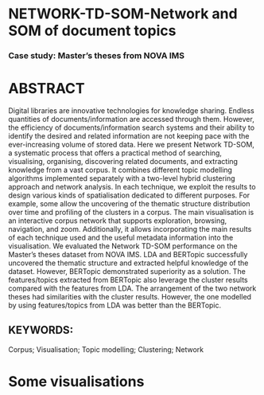 # NETWORK-TD-SOM-Network and SOM of document topics
### Case study: Master’s theses from NOVA IMS
 
# ABSTRACT
Digital libraries are innovative technologies for knowledge sharing. Endless quantities of documents/information are accessed through them. However, the efficiency of documents/information search systems and their ability to identify the desired and related information are not keeping pace with the ever-increasing volume of stored data. Here we present Network TD-SOM, a systematic process that offers a practical method of searching, visualising, organising, discovering related documents, and extracting knowledge from a vast corpus. It combines different topic modelling algorithms implemented separately with a two-level hybrid clustering approach and network analysis. In each technique, we exploit the results to design various kinds of spatialisation dedicated to different purposes. For example, some allow the uncovering of the thematic structure distribution over time and profiling of the clusters in a corpus. The main visualisation is an interactive corpus network that supports exploration, browsing, navigation, and zoom. Additionally, it allows incorporating the main results of each technique used and the useful metadata information into the visualisation. We evaluated the Network TD-SOM performance on the Master’s theses dataset from NOVA IMS. LDA and BERTopic successfully uncovered the thematic structure and extracted helpful knowledge of the dataset. However, BERTopic demonstrated superiority as a solution. The features/topics extracted from BERTopic also leverage the cluster results compared with the features from LDA. The arrangement of the two network theses had similarities with the cluster results. However, the one modelled by using features/topics from LDA was better than the BERTopic.

 
## KEYWORDS: 
Corpus; Visualisation; Topic modelling; Clustering; Network



# Some visualisations
